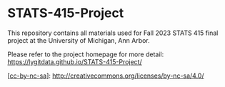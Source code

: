 # STATS-415-Project
This repository contains all materials used for Fall 2023 STATS 415 final project at the University of Michigan, Ann Arbor.

Please refer to the project homepage for more detail: https://lygitdata.github.io/STATS-415-Project/

[[cc-by-nc-sa](https://licensebuttons.net/l/by-nc-sa/4.0/88x31.png)]: http://creativecommons.org/licenses/by-nc-sa/4.0/
